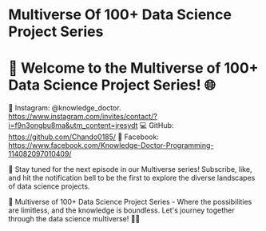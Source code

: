 # Multiverse Of 100+ Data Science Project Series
# 🚀 Welcome to the Multiverse of 100+ Data Science Project Series! 🌐

📸 Instagram: @knowledge_doctor.
https://www.instagram.com/invites/contact/?i=f9n3ongbu8ma&utm_content=jresydt
💻 GitHub: https://github.com/Chando0185/
📘 Facebook: https://www.facebook.com/Knowledge-Doctor-Programming-114082097010409/


📌 Stay tuned for the next episode in our Multiverse series! Subscribe, like, and hit the notification bell to be the first to explore the diverse landscapes of data science projects.

🚀 Multiverse of 100+ Data Science Project Series - Where the possibilities are limitless, and the knowledge is boundless. Let's journey together through the data science multiverse! 🌌✨
